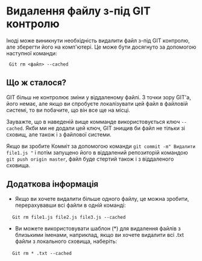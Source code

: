 # Видалення файлу з-під GIT контролю

Іноді може виникнути необхідність видалити файл з-під GIT контролю, але зберегти його на комп'ютері. Це може бути досягнуто за допомогою наступної команди:

`` Git rm <файл> --cached``

## Що ж сталося?

GIT більш не контролює зміни у віддаленому файлі. З точки зору GIT'а, його немає, але якщо ви спробуєте локалізувати цей файл в файловій системі, то ви побачите, що він все ще на місці.

Зауважте, що в наведеній вище комманде використовується ключ `--cached`. Якби ми не додали цей ключ, GIT знищив би файл не тільки зі сховищ, але також і з файлової системи.

Якщо ви зробите Комміт за допомогою команди `git commit -m" Видалити file1.js "` і потім запущено його в віддалений репозиторій командою `git push origin master`, файл буде стертий також і з віддаленого сховища.

## Додаткова інформація

- Якщо ви хочете видалити більше одного файлу, це можна зробити, перерахувавши всі файли в одній команді:

    `Git rm file1.js file2.js file3.js --cached`

- Ви можете використовувати шаблон (*) для видалення файлів з близькими іменами, наприклад, якщо ви хочете видалити всі .txt файли з локального сховища, наберіть:

    `Git rm * .txt --cached`
